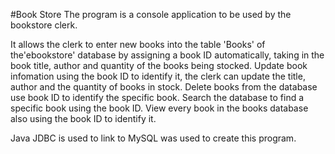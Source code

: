 #Book Store
The program is a console application to be used by the bookstore clerk.

It allows the clerk to enter new books into the table 'Books' of the'ebookstore' database by assigning a book ID automatically, taking in the book title, author and quantity of the books being stocked.
Update book infomation using the book ID to identify it, the clerk can update the title, author and the quantity of books in stock.
Delete books from the database use book ID to identify the specific book.
Search the database to find a specific book using the book ID.
View every book in the books database also using the book ID to identify it.

Java JDBC is used to link to MySQL was used to create this program.